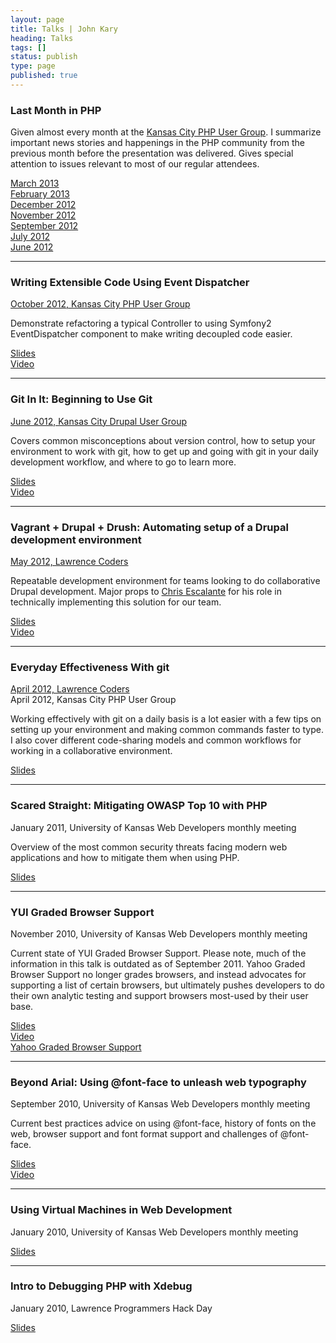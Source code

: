 ```yaml
---
layout: page
title: Talks | John Kary
heading: Talks
tags: []
status: publish
type: page
published: true
---
```

### Last Month in PHP

Given almost every month at the [Kansas City PHP User Group][]. I
summarize important news stories and happenings in the PHP community
from the previous month before the presentation was delivered. Gives
special attention to issues relevant to most of our regular attendees.

[March 2013](https://speakerdeck.com/johnkary/last-month-in-php-march-2013)  
[February 2013](https://speakerdeck.com/johnkary/last-month-in-php-february-2013)  
[December 2012](https://speakerdeck.com/johnkary/last-month-in-php-december-2012)  
[November 2012](https://speakerdeck.com/johnkary/last-month-in-php-november-2012)  
[September 2012][]  
[July 2012][]  
[June 2012][]

* * * * *

### Writing Extensible Code Using Event Dispatcher

[October 2012, Kansas City PHP User Group](http://www.meetup.com/kcphpug/events/85746812/)

Demonstrate refactoring a typical Controller to using Symfony2 EventDispatcher component to make writing decoupled code easier.

[Slides][]  
[Video](http://www.youtube.com/watch?v=q3hfa3wdT0s&feature=plcp)

* * * * *

### Git In It: Beginning to Use Git

[June 2012, Kansas City Drupal User Group][]

Covers common misconceptions about version control, how to setup your environment to work with git, how to get up and going with git in your daily development workflow, and where to go to learn more.

[Slides][1]  
[Video][]

* * * * *

### Vagrant + Drupal + Drush: Automating setup of a Drupal development environment

[May 2012, Lawrence Coders](http://www.meetup.com/Lawrence-Coders/events/62273962/)

Repeatable development environment for teams looking to do collaborative Drupal development. Major props to [Chris Escalante][] for his role in technically implementing this solution for our team. 

[Slides][2]  
[Video][3]

* * * * *

### Everyday Effectiveness With git

[April 2012, Lawrence Coders](http://www.meetup.com/Lawrence-Coders/events/55342892/)  
April 2012, Kansas City PHP User Group

Working effectively with git on a daily basis is a lot easier with a few tips on setting up your environment and making common commands faster to type. I also cover different code-sharing models and common workflows for working in a collaborative environment.

[Slides][4]

* * * * *

### Scared Straight: Mitigating OWASP Top 10 with PHP

January 2011, University of Kansas Web Developers monthly meeting

Overview of the most common security threats facing modern web
applications and how to mitigate them when using PHP.

[Slides][5]

* * * * *

### YUI Graded Browser Support

November 2010, University of Kansas Web Developers monthly meeting

Current state of YUI Graded Browser Support. Please note, much of the information in this talk is outdated as of September 2011. Yahoo Graded Browser Support no longer grades browsers, and instead advocates for supporting a list of certain browsers, but ultimately pushes developers to do their own analytic testing and support browsers most-used by their user base.

[Slides][6]  
[Video][7]  
[Yahoo Graded Browser Support][]

* * * * *

### Beyond Arial: Using @font-face to unleash web typography

September 2010, University of Kansas Web Developers monthly meeting


Current best practices advice on using @font-face, history of fonts on the web, browser support and font format support and challenges of @font-face.

[Slides][8]  
[Video][9]

* * * * *

### Using Virtual Machines in Web Development

January 2010, University of Kansas Web Developers monthly meeting

[Slides][10]

* * * * *

### Intro to Debugging PHP with Xdebug

January 2010, Lawrence Programmers Hack Day

[Slides][11]

  [Kansas City PHP User Group]: http://www.meetup.com/kcphpug/
  [September 2012]: https://speakerdeck.com/johnkary/last-month-in-php-september-2012
  [July 2012]: https://speakerdeck.com/johnkary/last-month-in-php-july-2012
  [June 2012]: https://speakerdeck.com/johnkary/last-month-in-php-june-2012
  [October 2012, Kansas City Drupal User Group]: http://www.meetup.com/kcphpug/events/85746812/
  [Slides]: https://speakerdeck.com/johnkary/writing-extensible-code-using-event-dispatcher
  [June 2012, Kansas City Drupal User Group]: http://www.meetup.com/Greater-Kansas-City-Drupal-User-Group/events/66995032/
  [1]: https://speakerdeck.com/johnkary/git-in-it-beginning-to-use-git
  [Video]: http://vimeo.com/44991859
  [Chris Escalante]: https://twitter.com/tidrion
  [2]: https://speakerdeck.com/johnkary/vagrant-drupal-drush-automating-setup-of-a-drupal-development-environment
  [3]: http://vimeo.com/42516291
  [4]: https://speakerdeck.com/johnkary/everyday-effectiveness-with-git
  [5]: http://www.slideshare.net/johnkary/scared-straight-mitigating-owasp-top-10-with-php
  [6]: http://www.slideshare.net/johnkary/yui-graded-browser-support
  [7]: http://vimeo.com/28845949
  [Yahoo Graded Browser Support]: http://yuilibrary.com/yui/docs/tutorials/gbs/
  [8]: http://www.slideshare.net/johnkary/using-fontface-to-unleash-web-typography
  [9]: http://vimeo.com/15402487
  [10]: http://www.slideshare.net/johnkary/using-virtual-machines-in-web-development
  [11]: http://www.slideshare.net/johnkary/intro-to-debugging-php-with-xdebug
